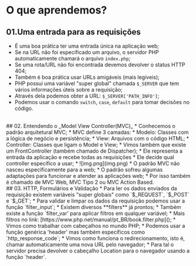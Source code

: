 # O que aprendemos?
## 01.Uma entrada para as requisições
* É uma boa prática ter uma entrada única na aplicação web;
* Se na URL não foi especificado um arquivo, o servidor PHP automaticamente chamará o arquivo `index.php`;
* Se uma rota/URL não foi encontrada devemos devolver o status HTTP 404;
* Também é boa prática usar URLs amigáveis (mais legíveis);
* PHP possui uma variável "super global" chamada `$_SERVER` que tem vários informações úteis sobre a requisição;
* Através dela podemos obter a URL: `$_SERVER['PATH_INFO']`;
* Podemos usar o comando `switch`, `case`, `default` para tomar decisões no código.
<br>
## 02. Entendendo o _Model View Controller(MVC)_
* Conhecemos o padrão arquitetural MVC;
* MVC define 3 camadas:
  * Modelo: Classes com a lógica de negócio e persistência;
  * View: Arquivos com o código HTML;
  * Controller: Classes que ligam o Model e View;
* Vimos também que existe um FrontController (também chamado de Dispatcher);
* Ele representa a entrada da aplicação e recebe todas as requisições
* Ele decide qual controller específico a usar;
* ![img.png](img.png)
* O padrão MVC não nasceu especificamente para a web;
* O padrão sofreu algumas adaptações para funcionar e atender as aplicações web;
* Por isso também é chamado de MVC Web, MVC Tipo 2 ou MVC Action Based.
<br>
## 03. HTTP, Formulários e Validação
* Para ler os dados enviados da requisição existem variáveis "super globais" como `$_REQUEST`, `$_POST` e `$_GET`;
* Para validar e limpar os dados da requisição podemos usar a função `filter_input`;
* Existem diversos **filters** já prontos;
* Também existe a função `filter_var' para aplicar filtros em qualquer variável;
* Mais filtros no link: [https://www.php.net/manual/pt_BR/book.filter.php]();
* Vimos como trabalhar com cabeçalhos no mundo PHP;
* Podemos usar a função genérica 'header' mas também específicos como `http_response_code`;
* Vimos como funciona o redirecionamento, isto é, chamar automaticamente uma nova URL pelo navegador;
* Para tal o servidor precisa devolver o cabeçalho Location para o navegador usando a função `header`.